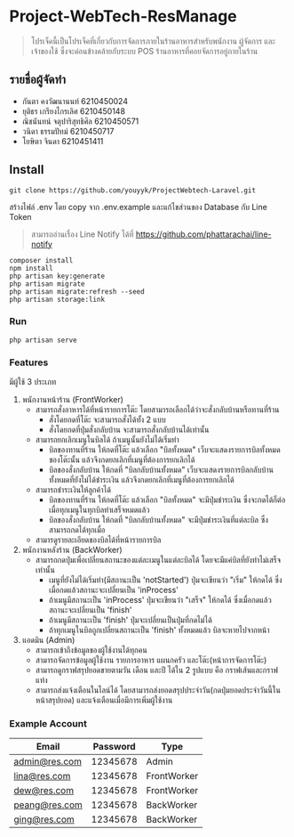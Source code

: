 # Project-WebTech-ResManage
> โปรเจ็คนี้เป็นโปรเจ็คที่เกี่ยวกับการจัดการภายในร้านอาหารสำหรับพนักงาน ผู้จัดการ และเจ้าของใช้ ซึ่งจะค่อนข้างคล้ายกับระบบ POS ร้านอาหารที่คอยจัดการอยู่ภายในร้าน

## รายชื่อผู้จัดทำ
- กันตา คงวัฒนานนท์ 6210450024
- ยุติธร เกรียงไกรเลิศ 6210450148
- ณิชนันทน์ จตุปาริสุทธิศิล 6210450571
- วนิดา ธรรมปัทม์ 6210450717
- โยษิตา จินดา 6210451411

## Install
```
git clone https://github.com/youyyk/ProjectWebtech-Laravel.git
```
สร้างไฟล์ .env โดย copy จาก .env.example และแก้ไขส่วนของ Database กับ Line Token
> สามารถอ่านเรื่อง Line Notify ได้ที่ https://github.com/phattarachai/line-notify
```
composer install
npm install
php artisan key:generate
php artisan migrate
php artisan migrate:refresh --seed
php artisan storage:link
```

### Run
```
php artisan serve
```

### Features
มีผู้ใช้ 3 ประเภท
1. พนักงานหน้าร้าน (FrontWorker)
   - สามารถสั่งอาหารได้ที่หน้ารายการโต๊ะ โดยสามารถเลือกได้ว่าจะสั่งกลับบ้านหรือทานที่ร้าน
     - สั่งโดยกดที่โต๊ะ จะสามารถสั่งได้ทั้ง 2 แบบ
     - สั่งโดยกดที่ปุ่มสั่งกลับบ้าน จะสามารถสั่งกลับบ้านได้เท่านั้น
   - สามารถยกเลิกเมนูในบิลได้ ถ้าเมนูนั้นยังไม่ได้เริ่มทำ
     - บิลของทานที่ร้าน ให้กดที่โต๊ะ แล้วเลือก "บิลทั้งหมด" เว็บจะแสดงรายการบิลทั้งหมดของโต๊ะนั้น แล้วจึงกดยกเลิกที่เมนูที่ต้องการยกเลิกได้
     - บิลของสั่งกลับบ้าน ให้กดที่ "บิลกลับบ้านทั้งหมด" เว็บจะแสดงรายการบิลกลับบ้านทั้งหมดที่ยังไม่ได้ชำระเงิน แล้วจึงกดยกเลิกที่เมนูที่ต้องการยกเลิกได้
   - สามารถชำระเงินให้ลูกค้าได้
     - บิลของทานที่ร้าน ให้กดที่โต๊ะ แล้วเลือก "บิลทั้งหมด" จะมีปุ่มชำระเงิน ซึ่งจะกดได้ก็ต่อเมื่อทุกเมนูในทุกบิลทำเสร็จหมดแล้ว
     - บิลของสั่งกลับบ้าน ให้กดที่ "บิลกลับบ้านทั้งหมด" จะมีปุ่มชำระเงินที่แต่ละบิล ซึ่งสามารถกดได้ทุกเมื่อ
   - สามารดูรายละเอียดของบิลได้ที่หน้ารายการบิล
2. พนักงานหลังร้าน (BackWorker)
   - สามารถกดปุ่มเพื่อเปลี่ยนสถานะของแต่ละเมนูในแต่ละบิลได้ โดยจะมีแค่บิลที่ยังทำไม่เสร็จเท่านั้น
     - เมนูที่ยังไม่ได้เริ่มทำ(มีสถานะเป็น 'notStarted') ปุ่มจะเขียนว่า "เริ่ม" ให้กดได้ ซึ่งเมื่อกดแล้วสถานะจะเปลี่ยนเป็น 'inProcess'
     - ถ้าเมนูมีสถานะเป็น 'inProcess' ปุ่มจะเขียนว่า "เสร็จ" ให้กดได้ ซึ่งเมื่อกดแล้วสถานะจะเปลี่ยนเป็น 'finish'
     - ถ้าเมนูมีสถานะเป็น 'finish' ปุ่มจะเปลี่ยนเป็นปุ่มที่กดไม่ได้
     - ถ้าทุกเมนูในบิลถูกเปลี่ยนสถานะเป็น 'finish' ทั้งหมดแล้ว บิลจะหายไปจากหน้า
3. แอดมิน (Admin)
   - สามารถเข้าถึงข้อมูลของผู้ใช้งานได้ทุกคน
   - สามารถจัดการข้อมูลผู้ใช้งาน รายการอาหาร แผนกครัว และโต๊ะ(หน้าการจัดการโต๊ะ)
   - สามารถดูกราฟสรุปยอดขายตามวัน เดือน และปี ได้ใน 2 รูปแบบ คือ กราฟเส้นและกราฟแท่ง
   - สามารถส่งแจ้งเตือนในไลน์ได้ โดยสามารถส่งยอดสรุปประจำวัน(กดปุ่มยอดประจำวันนี้ในหน้าสรุปยอด) และแจ้งเตือนเมื่อมีการเพิ่มผู้ใช้งาน

### Example Account

Email         | Password | Type        |
--------------|----------|-------------|
admin@res.com | 12345678 | Admin       |
lina@res.com  | 12345678 | FrontWorker |
dew@res.com   | 12345678 | FrontWorker |
peang@res.com | 12345678 | BackWorker  |
ging@res.com  | 12345678 | BackWorker  |
